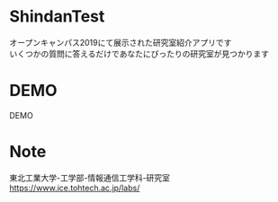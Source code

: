 # ShindanTest

オープンキャンパス2019にて展示された研究室紹介アプリです  
いくつかの質問に答えるだけであなたにぴったりの研究室が見つかります

# DEMO
 
DEMO

# Note
 
東北工業大学-工学部-情報通信工学科-研究室  
https://www.ice.tohtech.ac.jp/labs/
